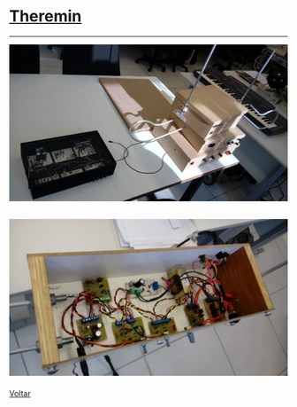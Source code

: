 # [Theremin](https://github.com/LPAE/lpae.github.io/tree/master/projetos/Theremin)
---
![20190228_164923](./imagens/20190228_164923.jpg)

![20190228_164937](./imagens/20190228_164937.jpg)
---
[Voltar](https://lpae.github.io/)